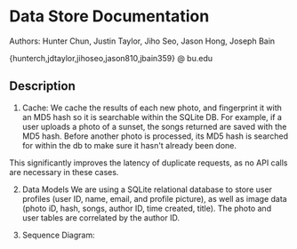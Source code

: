 # Data Store Documentation

Authors: Hunter Chun, Justin Taylor, Jiho Seo, Jason Hong, Joseph Bain

{hunterch,jdtaylor,jihoseo,jason810,jbain359} @ bu.edu

## Description
1. Cache: We cache the results of each new photo, and fingerprint it with an MD5 hash so it is searchable within the SQLite DB. For example, if a user uploads a photo of a sunset, the songs returned are saved with the MD5 hash. Before another photo is processed, its MD5 hash is searched for within the db to make sure it hasn't already been done.

This significantly improves the latency of duplicate requests, as no API calls are necessary in these cases.

2. Data Models
We are using a SQLite relational database to store user profiles (user ID, name, email, and profile picture), as well as image data (photo iD, hash, songs, author ID, time created, title). The photo and user tables are correlated by the author ID.

3. Sequence Diagram: 
